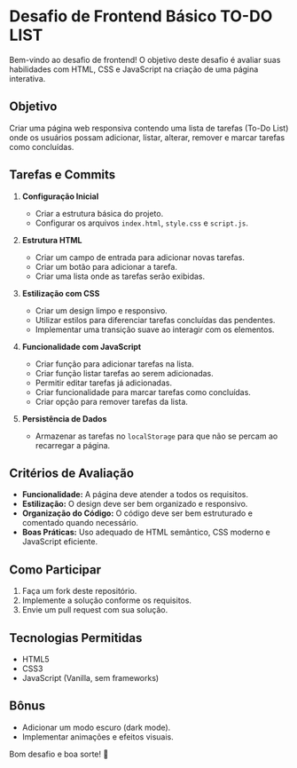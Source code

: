 # Desafio de Frontend Básico TO-DO LIST

Bem-vindo ao desafio de frontend! O objetivo deste desafio é avaliar suas habilidades com HTML, CSS e JavaScript na criação de uma página interativa.

## Objetivo
Criar uma página web responsiva contendo uma lista de tarefas (To-Do List) onde os usuários possam adicionar, listar, alterar, remover e marcar tarefas como concluídas.

## Tarefas e Commits

1. **Configuração Inicial**
   - Criar a estrutura básica do projeto.
   - Configurar os arquivos `index.html`, `style.css` e `script.js`.

2. **Estrutura HTML**
   - Criar um campo de entrada para adicionar novas tarefas.
   - Criar um botão para adicionar a tarefa.
   - Criar uma lista onde as tarefas serão exibidas.

3. **Estilização com CSS**
   - Criar um design limpo e responsivo.
   - Utilizar estilos para diferenciar tarefas concluídas das pendentes.
   - Implementar uma transição suave ao interagir com os elementos.

4. **Funcionalidade com JavaScript**
   - Criar função para adicionar tarefas na lista.
   - Criar função listar tarefas ao serem adicionadas.
   - Permitir editar tarefas já adicionadas.
   - Criar funcionalidade para marcar tarefas como concluídas.
   - Criar opção para remover tarefas da lista.

5. **Persistência de Dados**
   - Armazenar as tarefas no `localStorage` para que não se percam ao recarregar a página.

## Critérios de Avaliação
- **Funcionalidade:** A página deve atender a todos os requisitos.
- **Estilização:** O design deve ser bem organizado e responsivo.
- **Organização do Código:** O código deve ser bem estruturado e comentado quando necessário.
- **Boas Práticas:** Uso adequado de HTML semântico, CSS moderno e JavaScript eficiente.

## Como Participar
1. Faça um fork deste repositório.
2. Implemente a solução conforme os requisitos.
3. Envie um pull request com sua solução.

## Tecnologias Permitidas
- HTML5
- CSS3
- JavaScript (Vanilla, sem frameworks)

## Bônus
- Adicionar um modo escuro (dark mode).
- Implementar animações e efeitos visuais.

Bom desafio e boa sorte! 🚀
